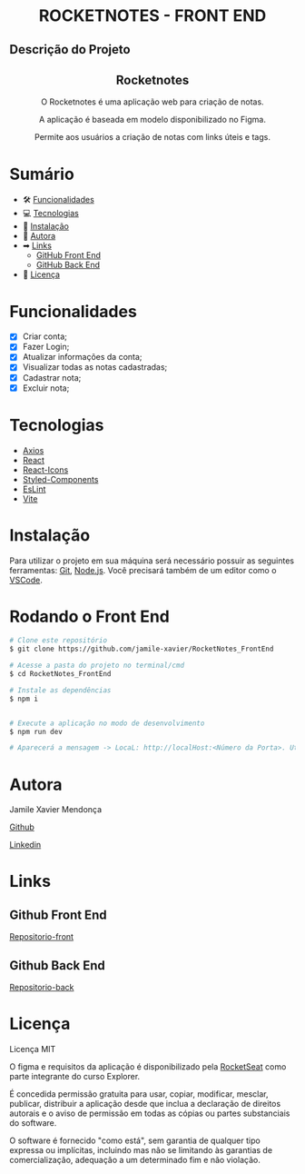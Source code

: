 <h1 align="center"> ROCKETNOTES - FRONT END </h1>

## Descrição do Projeto

<h2 align="center">
Rocketnotes 
</h2>
<p align="center"> O Rocketnotes é uma aplicação web para criação de notas. </p>
<p align="center">A aplicação é baseada em modelo disponibilizado no Figma.</p>
<p align="center">Permite aos usuários a criação de notas com links úteis e tags.</p>

# Sumário

<!--ts-->

- 🛠 [Funcionalidades](#funcionalidades)
- 💻 [Tecnologias](#tecnologias)
- 💽 [Instalação](#instalação)
- 👩 [Autora](#autora)
- ➡ [Links](#links)
  - [GitHub Front End](#github-front-end)
  - [GitHub Back End](#github-back-end)
- 📑 [Licença](#licença)
<!--te-->

# Funcionalidades

- [x] Criar conta;
- [x] Fazer Login;
- [x] Atualizar informações da conta;
- [x] Visualizar todas as notas cadastradas;
- [x] Cadastrar nota;
- [x] Excluir nota;

# Tecnologias

- [Axios](https://axios-http.com/docs/intro)
- [React](https://pt-br.legacy.reactjs.org/)
- [React-Icons](https://react-icons.github.io/react-icons/)
- [Styled-Components](https://styled-components.com/docs/basics#getting-started)
- [EsLint](https://eslint.org/docs/latest/)
- [Vite](https://vitejs.dev/guide/)

# Instalação

Para utilizar o projeto em sua máquina será necessário possuir as seguintes ferramentas:
[Git](https://git-scm.com), [Node.js](https://nodejs.org/en/). Você precisará também de um editor como o [VSCode](https://code.visualstudio.com/).

# Rodando o Front End

```bash
# Clone este repositório
$ git clone https://github.com/jamile-xavier/RocketNotes_FrontEnd

# Acesse a pasta do projeto no terminal/cmd
$ cd RocketNotes_FrontEnd

# Instale as dependências
$ npm i


# Execute a aplicação no modo de desenvolvimento
$ npm run dev

# Aparecerá a mensagem -> LocaL: http://localHost:<Número da Porta>. Utilize esse link para acesso.

```

# Autora

<p> Jamile Xavier Mendonça </p>

[Github](https://github.com/jamile-xavier)

[Linkedin](https://www.linkedin.com/in/jamile-xavier/)

# Links

## Github Front End

[Repositorio-front](https://github.com/jamile-xavier/RocketNotes_FrontEnd)

## Github Back End

[Repositorio-back](https://github.com/jamile-xavier/RocketNotes_BackEnd)

# Licença

Licença MIT

O figma e requisitos da aplicação é disponibilizado pela [RocketSeat](https://www.rocketseat.com.br/) como parte integrante do curso Explorer.

É concedida permissão gratuita para usar, copiar, modificar, mesclar, publicar, distribuir a aplicação desde que inclua a declaração de direitos autorais e o aviso de permissão em todas as cópias ou partes substanciais do software.

O software é fornecido "como está", sem garantia de qualquer tipo expressa ou implícitas, incluindo mas não se limitando às garantias de comercialização, adequação a um determinado fim e não violação.
